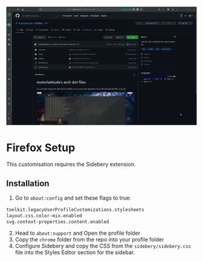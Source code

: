![Preview Image](https://raw.githubusercontent.com/motorlatitude/dotfiles/master/firefox/firefox.png)

# Firefox Setup

This customisation requires the Sidebery extension.

## Installation

1. Go to `about:config` and set these flags to true:
```
toolkit.legacyUserProfileCustomizations.stylesheets
layout.css.color-mix.enabled
svg.context-properties.content.enabled
```
2. Head to `about:support` and Open the profile folder
3. Copy the `chrome` folder from the repo into your profile folder
4. Configure Sidebery and copy the CSS from the `sidebery/sidebery.css` file into the Styles Editor section for the sidebar.



